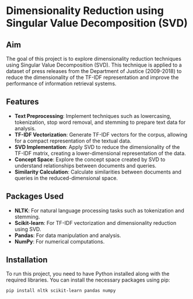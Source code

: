 # Dimensionality Reduction using Singular Value Decomposition (SVD)

## Aim
The goal of this project is to explore dimensionality reduction techniques using Singular Value Decomposition (SVD). This technique is applied to a dataset of press releases from the Department of Justice (2009-2018) to reduce the dimensionality of the TF-IDF representation and improve the performance of information retrieval systems.

## Features
- **Text Preprocessing**: Implement techniques such as lowercasing, tokenization, stop word removal, and stemming to prepare text data for analysis.
- **TF-IDF Vectorization**: Generate TF-IDF vectors for the corpus, allowing for a compact representation of the textual data.
- **SVD Implementation**: Apply SVD to reduce the dimensionality of the TF-IDF matrix, creating a lower-dimensional representation of the data.
- **Concept Space**: Explore the concept space created by SVD to understand relationships between documents and queries.
- **Similarity Calculation**: Calculate similarities between documents and queries in the reduced-dimensional space.

## Packages Used
- **NLTK**: For natural language processing tasks such as tokenization and stemming.
- **Scikit-learn**: For TF-IDF vectorization and dimensionality reduction using SVD.
- **Pandas**: For data manipulation and analysis.
- **NumPy**: For numerical computations.

## Installation
To run this project, you need to have Python installed along with the required libraries. You can install the necessary packages using pip:

```bash
pip install nltk scikit-learn pandas numpy
